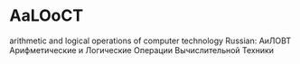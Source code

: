 # AaLOoCT
arithmetic and logical operations of computer technology
Russian: АиЛОВТ
Арифметические и Логические Операции Вычислительной Техники
